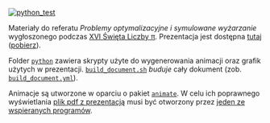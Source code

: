 [![python_test](https://github.com/vil02/pi2022/actions/workflows/python_test.yml/badge.svg)](https://github.com/vil02/pi2022/actions/workflows/python_test.yml)

Materiały do referatu _Problemy optymalizacyjne i symulowane wyżarzanie_ wygłoszonego podczas [XVI Święta Liczby &pi;](https://us.edu.pl/wydzial/wnst/wspolpraca/szkoly/swieto-liczby-pi/).
Prezentacja jest dostępna [tutaj](./generated/pi2022.pdf) ([pobierz](https://raw.githubusercontent.com/vil02/pi2022/master/generated/pi2022.pdf)).

Folder [`python`](./python) zawiera skrypty użyte do wygenerowania animacji oraz grafik użytych w prezentacji.
[`build_document.sh`](build_document.sh) _buduje_ cały dokument (zob. [`build_document.yml`](.github/workflows/build_document.yml)).

Animacje są utworzone w oparciu o pakiet [`animate`](https://ctan.org/pkg/animate).
W celu ich poprawnego wyświetlania [plik pdf z prezentacją](./generated/pi2022.pdf) musi być otworzony przez [jeden ze wspieranych programów](https://gitlab.com/agrahn/animate#requirements).
